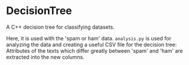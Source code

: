 # DecisionTree

A C++ decision tree for classifying datasets.

Here, it is used with the 'spam or ham' data. `analysis.py` is used for analyzing the data and creating a useful CSV file for the decision tree: Attributes of the texts which differ greatly between 'spam' and 'ham' are extracted into the new columns.
